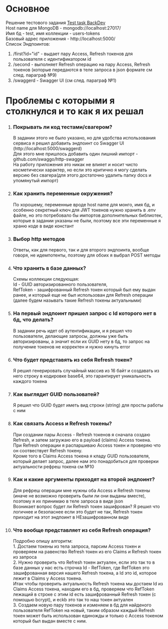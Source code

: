 # Основное
Решение тестового задания <a href =  https://medods.notion.site/Test-task-BackDev-215fcddafff2425a8ca7e515e21527e7> Test task BackDev </a> <br>
Host name для MongoDB - mongodb://localhost:27017/ <br>
Имя бд - test, имя коллекции - users-tokens <br>
Базовый адрес приложения - http://localhost:5000/ <br>
Список Эндпоинтов:
1. /first?id="id" - выдает пару Access, Refresh токенов для пользователя с идентификатором id
1. /second - выполняет Refresh операцию на пару Access, Refresh токенов (которые передаются в теле запроса в json формате см след. параграф №9)
1. /swaggerd - Swagger UI (см след. параграф №1)
# Проблемы с которыми я столкнулся и то как я их решал
1. <h3>Покрывать ли код тестами/свагером?</h3> В задании этого не было указано, но для удобства использования сервиса я решил добавить эндпоинт со Swagger UI (http://localhost:5000/swaggerd) <br> Для этого мне пришлось добавить один лишний импорт - github.com/swaggo/http-swagger <br> На работу приложения это никак не влияет и носит чисто косметически характер, но если это критично я могу сделать версию без свагера(для этого достаточно удалить папку docs и упомянутый импорт) 
1. <h3>Как хранить переменные окружения?</h3> По хорошему, переменные вроде host name для монго, имя бд, и особенно секретный ключ для JWT токенов нужно хранить в .env файле, но это потребовало бы импортов дополнительных  библиотек, которые в задании указаны не были, поэтому все эти переменные я храню  коде в виде констант
1. <h3>Выбор http методов</h3> Ответы, как для первого, так и для второго эндпоинта, вообще говоря, не идемпотенты, поэтому для обоих я выбрал POST методы
1. <h3>Что хранить в базе данных?</h3> Схемы коллекции следующая: <br> Id - GUID  авторизированного пользователя, <br> RefToken - зашифрованный Refresh токен который был ему выдан ранее, и который еще не был использован для Refresh операции (далее будем называть такие Refresh токены актуальными)
1. <h3>На первый эндпоинт пришел запрос с Id которого нет в бд, что делать?</h3> В задании речь идет об аутентификации, и я решил что пользователи, делающие запросы, должны уже быть авторизированы, а значит если их GUID нету в бд, то запрос на получение токенов не корректен и нужно кинуть error
1. <h3>Что будет представять из себя Refresh токен?</h3> Я решил генерировать случайный массив из 16 байт и создавать из него строку в кодировке base64, это гарантирует уникальность каждого токена 
1. <h3>Как выглядит GUID пользоватей?</h3> Я решил что GUID будет иметь вид строки (string) для просты работы с ним
1. <h3>Как связать Access и Refresh токены?</h3> При создании пары Access - Refresh токенов я сначала создаю Refresh, и затем загружаю его в payload (claims) Access токена. <br> При Refresh операции  я распаршиваю Access токен и проверяю что он соотвествует Refresh токену. <br> Кроме того в Claims Access токена я кладу GUID пользователя, который делает запрос, далее нам это понадобиться для проверки актуальности рефреш токена см №10
1. <h3>Как и какие аргументы приходят на второй эндпоинт?</h3> Для рефреш операции мне нужны оба Access и Refresh токены (иначе не возможно проверить были ли они выданы вместе), поэтому я их принимаю  в теле запроса в виде json <br> Возникает вопрос будет ли Refresh токен зашифрован? Я решил что логичнее и безопаснее если это будет не так, Refresh токен приходит на этот эндпоинт в НЕзашифрованном виде 
1. <h3>Что вообще представляет из себя Refresh операция?</h3> Подробно опишу алгоритм: <br> 1. Достаем токены из тела запроса, парсим Access токен и проверяем  на равенство Refresh токен из его Claims и Refresh токен из запроса <br> 2. Нужно проверить что Refresh токен актуален, если это так то в базе данных у нас есть строчка Id - RefToken, где RefToken это зашифрованная версия нашего Refresh токена, а Id это id, которое лежит в Claims у Access токена. <br> Итак чтобы проверить актуальность Refresh токена мы достаем Id из Claims Access токена, находим его в бд, проверяем что RefToken лежащий в строке с этим id есть зашифрованный Refresh токен (c помощью bcrypt), и есkb это так то наш токен актуален <br> 3. Создаем новую пару токенов и изменяем в бд для найденого пользователя RefToken на новый, таким образом каждый Refresh токен может быть использован единожды и только с Access токеном который был выдан вместе с ним.
